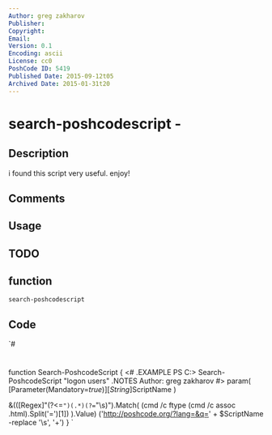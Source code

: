 ```yaml
---
Author: greg zakharov
Publisher: 
Copyright: 
Email: 
Version: 0.1
Encoding: ascii
License: cc0
PoshCode ID: 5419
Published Date: 2015-09-12t05
Archived Date: 2015-01-31t20
---
```


# search-poshcodescript - 

## Description

i found this script very useful. enjoy!

## Comments



## Usage



## TODO



## function

`search-poshcodescript`

## Code

`#
 #
 function Search-PoshcodeScript {
   <#
     .EXAMPLE
         PS C:\> Search-PoshcodeScript "logon users"
     .NOTES
         Author: greg zakharov
   #>
   param(
     [Parameter(Mandatory=$true)]
     [String]$ScriptName
   )
   
   &(([Regex]"(?<=`")(.*)(?=`"\s)").Match(
     (cmd /c ftype (cmd /c assoc .html).Split('=')[1])
   ).Value) ('http://poshcode.org/?lang=&q=' + $ScriptName -replace '\s', '+')
 }
`

